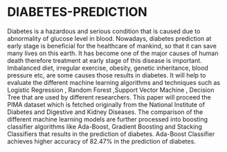 # DIABETES-PREDICTION
Diabetes is a hazardous and serious condition that is caused due to abnormality of glucose level in blood. Nowadays, diabetes prediction at early stage is beneficial for the healthcare of mankind, so that it can save many lives on this earth. It has become one of the major causes of human death therefore treatment at early stage of this disease is important. Imbalanced diet, irregular exercise, obesity, genetic inheritance, blood pressure etc, are some causes those results in diabetes.
It will help to evaluate the different machine learning algorithms and techniques such as Logistic Regression , Random Forest ,Support Vector Machine , Decision Tree that are used by different researchers. This paper will proceed the PIMA dataset which is fetched originally from the National Institute of Diabetes and Digestive and Kidney Diseases. The comparison of the different machine learning models are further processed into boosting classifier algorithms like Ada-Boost, Gradient Boosting and Stacking Classifiers that results in the prediction of diabetes. Ada-Boost Classifier achieves higher accuracy of 82.47% in the prediction of diabetes. 
